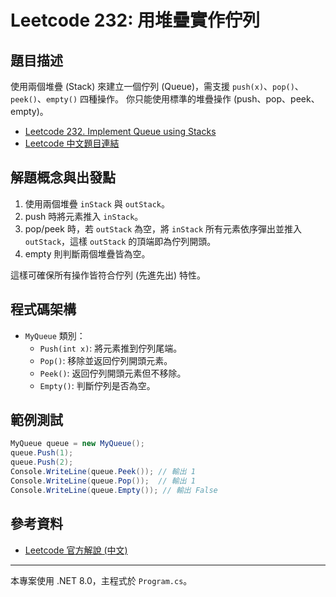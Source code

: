 # Leetcode 232: 用堆疊實作佇列

## 題目描述

使用兩個堆疊 (Stack) 來建立一個佇列 (Queue)，需支援 `push(x)`、`pop()`、`peek()`、`empty()` 四種操作。
你只能使用標準的堆疊操作 (push、pop、peek、empty)。

- [Leetcode 232. Implement Queue using Stacks](https://leetcode.com/problems/implement-queue-using-stacks/description/)
- [Leetcode 中文題目連結](https://leetcode.cn/problems/implement-queue-using-stacks/description/)

## 解題概念與出發點

1. 使用兩個堆疊 `inStack` 與 `outStack`。
2. push 時將元素推入 `inStack`。
3. pop/peek 時，若 `outStack` 為空，將 `inStack` 所有元素依序彈出並推入 `outStack`，這樣 `outStack` 的頂端即為佇列開頭。
4. empty 則判斷兩個堆疊皆為空。

這樣可確保所有操作皆符合佇列 (先進先出) 特性。

## 程式碼架構

- `MyQueue` 類別：
  - `Push(int x)`: 將元素推到佇列尾端。
  - `Pop()`: 移除並返回佇列開頭元素。
  - `Peek()`: 返回佇列開頭元素但不移除。
  - `Empty()`: 判斷佇列是否為空。

## 範例測試

```csharp
MyQueue queue = new MyQueue();
queue.Push(1);
queue.Push(2);
Console.WriteLine(queue.Peek()); // 輸出 1
Console.WriteLine(queue.Pop());  // 輸出 1
Console.WriteLine(queue.Empty()); // 輸出 False
```

## 參考資料

- [Leetcode 官方解說 (中文)](https://leetcode.cn/problems/implement-queue-using-stacks/solution/yong-zhan-shi-xian-dui-lie-by-leetcode-s-xnb6/)

---

本專案使用 .NET 8.0，主程式於 `Program.cs`。
